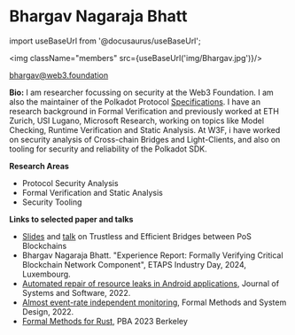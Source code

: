 # Bhargav Nagaraja Bhatt

import useBaseUrl from '@docusaurus/useBaseUrl';

<img className="members" src={useBaseUrl('img/Bhargav.jpg')}/>

bhargav@web3.foundation


**Bio:** I am researcher focussing on security at the Web3 Foundation. I am also the maintainer of the Polkadot Protocol [Specifications](https://spec.polkadot.network/). I have an research background in Formal Verification and previously worked at ETH Zurich, USI Lugano, Microsoft Research, working on topics like Model Checking, Runtime Verification and Static Analysis. At W3F, i have worked on security analysis of Cross-chain Bridges and Light-Clients, and also on tooling for security and reliability of the Polkadot SDK.

**Research Areas**

* Protocol Security Analysis
* Formal Verification and Static Analysis
* Security Tooling

**Links to selected paper and talks**

* [Slides](https://docs.google.com/presentation/d/1EAY6GgkA0KPEdNbWe4TGlzVxSR7u77Ag98zPUwcoujI/edit?usp=sharing) and [talk](https://www.youtube.com/watch?v=SSmtwvoZgDw) on Trustless and Efficient Bridges between PoS Blockchains
* Bhargav Nagaraja Bhatt. "Experience Report: Formally Verifying Critical Blockchain Network Component", ETAPS Industry Day, 2024, Luxembourg. 
* [Automated repair of resource leaks in Android applications](https://www.sciencedirect.com/science/article/pii/S0164121222001273?via%3Dihub), Journal of Systems and Software, 2022.
* [Almost event-rate independent monitoring](https://link.springer.com/article/10.1007/s10703-018-00328-3), Formal Methods and System Design, 2022.
* [Formal Methods for Rust](https://polkadot-blockchain-academy.github.io/pba-content/berkeley-2023/syllabus/0-Miscellaneous/1-Formal-Methods/1-intro_formal_methods_slides.html#/), PBA 2023 Berkeley